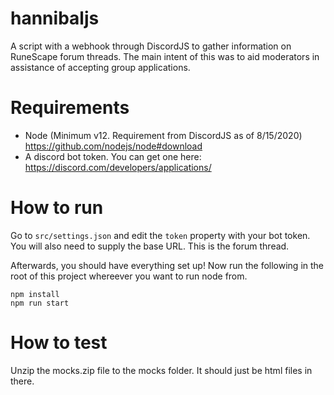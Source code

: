 # hannibaljs
A script with a webhook through DiscordJS to gather information on RuneScape forum threads. The main intent of this was  to aid moderators in assistance of accepting group applications. 
# Requirements
- Node (Minimum v12. Requirement from DiscordJS as of 8/15/2020) https://github.com/nodejs/node#download
- A discord bot token. You can get one here: https://discord.com/developers/applications/

# How to run
Go to `src/settings.json` and edit the `token` property with your bot token. You will also need to supply the base URL. This is the forum thread. 

Afterwards, you should have everything set up! Now run the following in the root of this project whereever you want to run node from. 

````
npm install
npm run start
````

# How to test
Unzip the mocks.zip file to the mocks folder. It should just be html files in there.
